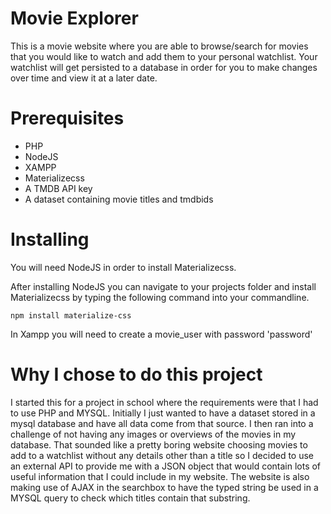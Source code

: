 # Movie Explorer

This is a movie website where you are able to browse/search for movies that you would like to watch and add them to your personal watchlist. Your watchlist will get persisted to a database in order for you to make changes over time and view it at a later date.
 
# Prerequisites

- PHP
- NodeJS
- XAMPP
- Materializecss
- A TMDB API key
- A dataset containing movie titles and tmdbids

# Installing

You will need NodeJS in order to install Materializecss.

After installing NodeJS you can navigate to your projects folder and install Materializecss by typing the following command into your commandline.

`npm install materialize-css`

In Xampp you will need to create a movie_user with password 'password'

# Why I chose to do this project

I started this for a project in school where the requirements were that I had to use PHP and MYSQL. Initially I just wanted to have a dataset stored in a mysql database and have all data come from that source. I then ran into a challenge of not having any images or overviews of the movies in my database. That sounded like a pretty boring website choosing movies to add to a watchlist without any details other than a title so I decided to use an external API to provide me with a JSON object that would contain lots of useful information that I could include in my website. The website is also making use of AJAX in the searchbox to have the typed string be used in a MYSQL query to check which titles contain that substring.
